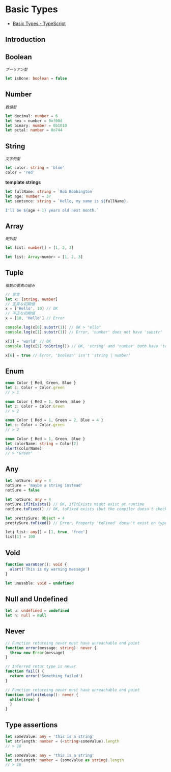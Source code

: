 # Basic Types
- [Basic Types - TypeScript](https://www.typescriptlang.org/docs/handbook/basic-types.html)

## Introduction

## Boolean
<sup>_ブーリアン型_</sup>

```typescript
let isDone: boolean = false
```

## Number
<sup>_数値型_</sup>

```typescript
let decimal: number = 6
let hex = number = 0xf00d
let binary: number = 0b1010
let octal: number = 0o744
```

## String
<sup>_文字列型_</sup>

```typescript
let color: string = 'blue'
color = 'red'
```

__template strings__

```typescript
let fullName: string = `Bob Bobbington`
let age: number = 37
let sentence: string = `Hello, my name is ${fullName}.

I'll be ${age + 1} years old next month.`
```

## Array
<sup>_配列型_</sup>

```typescript
let list: number[] = [1, 2, 3]
```

```typescript
let list: Array<numbr> = [1, 2, 3]
```

## Tuple
<sup>_複数の要素の組み_</sup>

```typescript
// 宣言
let x: [string, number]
// 正常な初期値
x = ['Hello', 10] // OK
// 不正な初期値
x = [10, 'Hello'] // Error 
```

```typescript
console.log(x[0].substr(1)) // OK > "ello"
console.log(x[1].substr(1)) // Error, 'number' does not have 'substr'
```

```typescript
x[3] = 'world' // OK
console.log(x[5].toString()) // OK, 'string' and 'number' both have 'toString'

x[6] = true // Error, 'boolean' isn't 'string | number'
```

## Enum
```typescript
enum Color { Red, Green, Blue }
let c: Color = Color.green
// > 1
```

```typescript
enum Color { Red = 1, Green, Blue }
let c: Color = Color.Green
// > 2
```

```typescript
enum Color { Red = 1, Green = 2, Blue = 4 }
let c: Color = Color.green
// > 2
```

```typescript
enum Color { Red = 1, Green, Blue }
let colorName: string = Color[2]
alert(colorName)
// > "Green"
```

## Any
```typescript
let notSure: any = 4
notSure = 'maybe a string instead'
notSure = false
```

```typescript
let notSure: any = 4
notSure.ifItExists() // OK, ifItExists might exist at runtime
notSure.toFixed() // OK, toFixed exists (but the compiler doesn't check)

let prettySure: Object = 4
prettySure.toFixed() // Error, Property 'toFixed' doesn't exist on type 'Object'.
```

```typescript
letj list: any[] = [1, true, 'free']
list[1] = 100
```

## Void 

```typescript
function warnUser(): void {
  alert('This is my warning message')
}
```

```typescript
let unusable: void = undefined
```

## Null and Undefined

```typescript
let u: undefined = undefined
let n: null = null
```

## Never

```typescript
// Function returning never must have unreachable end point
function error(message: string): never {
  throw new Error(message)
}

// Inferred retur type is never
function fail() {
  return error('Something failed')
}

// Function returning never must have unreachable end point
function infiniteLoop(): never {
  while(true) {
  }
}
```

## Type assertions
```typescript
let someValue: any = 'this is a string'
let strlength: number = (<string>someValue).length
// > 16
```

```typescript
let someValue: any = 'this is a string' 
let strLength: number = (someValue as string).length
// > 16
```
